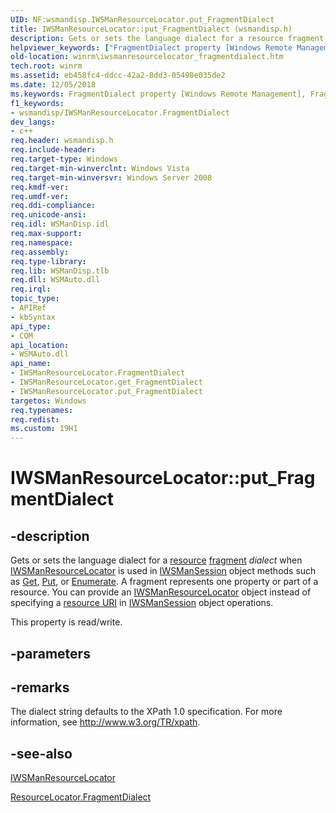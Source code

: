 ```yaml
---
UID: NF:wsmandisp.IWSManResourceLocator.put_FragmentDialect
title: IWSManResourceLocator::put_FragmentDialect (wsmandisp.h)
description: Gets or sets the language dialect for a resource fragment dialect when IWSManResourceLocator is used in IWSManSession object methods such as Get, Put, or Enumerate.
helpviewer_keywords: ["FragmentDialect property [Windows Remote Management]","FragmentDialect property [Windows Remote Management]","IWSManResourceLocator interface","IWSManResourceLocator interface [Windows Remote Management]","FragmentDialect property","IWSManResourceLocator.FragmentDialect","IWSManResourceLocator.put_FragmentDialect","IWSManResourceLocator::FragmentDialect","IWSManResourceLocator::get_FragmentDialect","IWSManResourceLocator::put_FragmentDialect","put_FragmentDialect","winrm.iwsmanresourcelocator_fragmentdialect","wsmandisp/IWSManResourceLocator::FragmentDialect","wsmandisp/IWSManResourceLocator::get_FragmentDialect","wsmandisp/IWSManResourceLocator::put_FragmentDialect"]
old-location: winrm\iwsmanresourcelocator_fragmentdialect.htm
tech.root: winrm
ms.assetid: eb458fc4-ddcc-42a2-8dd3-05498e035de2
ms.date: 12/05/2018
ms.keywords: FragmentDialect property [Windows Remote Management], FragmentDialect property [Windows Remote Management],IWSManResourceLocator interface, IWSManResourceLocator interface [Windows Remote Management],FragmentDialect property, IWSManResourceLocator.FragmentDialect, IWSManResourceLocator.put_FragmentDialect, IWSManResourceLocator::FragmentDialect, IWSManResourceLocator::get_FragmentDialect, IWSManResourceLocator::put_FragmentDialect, put_FragmentDialect, winrm.iwsmanresourcelocator_fragmentdialect, wsmandisp/IWSManResourceLocator::FragmentDialect, wsmandisp/IWSManResourceLocator::get_FragmentDialect, wsmandisp/IWSManResourceLocator::put_FragmentDialect
f1_keywords:
- wsmandisp/IWSManResourceLocator.FragmentDialect
dev_langs:
- c++
req.header: wsmandisp.h
req.include-header: 
req.target-type: Windows
req.target-min-winverclnt: Windows Vista
req.target-min-winversvr: Windows Server 2008
req.kmdf-ver: 
req.umdf-ver: 
req.ddi-compliance: 
req.unicode-ansi: 
req.idl: WSManDisp.idl
req.max-support: 
req.namespace: 
req.assembly: 
req.type-library: 
req.lib: WSManDisp.tlb
req.dll: WSMAuto.dll
req.irql: 
topic_type:
- APIRef
- kbSyntax
api_type:
- COM
api_location:
- WSMAuto.dll
api_name:
- IWSManResourceLocator.FragmentDialect
- IWSManResourceLocator.get_FragmentDialect
- IWSManResourceLocator.put_FragmentDialect
targetos: Windows
req.typenames: 
req.redist: 
ms.custom: 19H1
---
```


# IWSManResourceLocator::put_FragmentDialect


## -description


Gets or sets the language dialect for a <a href="https://docs.microsoft.com/windows/desktop/WinRM/windows-remote-management-glossary">resource</a> <a href="https://docs.microsoft.com/windows/desktop/WinRM/windows-remote-management-glossary">fragment</a> <i>dialect</i> when <a href="https://docs.microsoft.com/windows/desktop/api/wsmandisp/nn-wsmandisp-iwsmanresourcelocator">IWSManResourceLocator</a> is used in <a href="https://docs.microsoft.com/windows/desktop/api/wsmandisp/nn-wsmandisp-iwsmansession">IWSManSession</a> object methods such as <a href="https://docs.microsoft.com/windows/desktop/api/wsmandisp/nf-wsmandisp-iwsmansession-get">Get</a>, <a href="https://docs.microsoft.com/windows/desktop/api/wsmandisp/nf-wsmandisp-iwsmansession-put">Put</a>, or <a href="https://docs.microsoft.com/windows/desktop/api/wsmandisp/nf-wsmandisp-iwsmansession-enumerate">Enumerate</a>. A fragment represents one property or part of a resource. You can provide an <a href="https://docs.microsoft.com/windows/desktop/api/wsmandisp/nn-wsmandisp-iwsmanresourcelocator">IWSManResourceLocator</a> object instead of specifying a <a href="https://docs.microsoft.com/windows/desktop/WinRM/windows-remote-management-glossary">resource URI</a> in <a href="https://docs.microsoft.com/windows/desktop/api/wsmandisp/nn-wsmandisp-iwsmansession">IWSManSession</a> object operations. 

This property is read/write.


## -parameters


## -remarks



The dialect string defaults to the XPath 1.0 specification. For more information, see <a href="https://www.w3.org/TR/xpath">http://www.w3.org/TR/xpath</a>.




## -see-also




<a href="https://docs.microsoft.com/windows/desktop/api/wsmandisp/nn-wsmandisp-iwsmanresourcelocator">IWSManResourceLocator</a>



<a href="https://docs.microsoft.com/windows/desktop/WinRM/resourcelocator-fragmentdialect">ResourceLocator.FragmentDialect</a>
 

 

